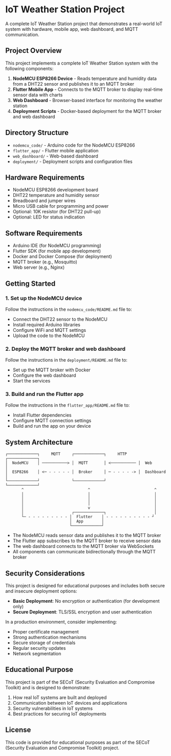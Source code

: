 # IoT Weather Station Project

A complete IoT Weather Station project that demonstrates a real-world IoT system with hardware, mobile app, web dashboard, and MQTT communication.

## Project Overview

This project implements a complete IoT Weather Station system with the following components:

1. **NodeMCU ESP8266 Device** - Reads temperature and humidity data from a DHT22 sensor and publishes it to an MQTT broker
2. **Flutter Mobile App** - Connects to the MQTT broker to display real-time sensor data with charts
3. **Web Dashboard** - Browser-based interface for monitoring the weather station
4. **Deployment Scripts** - Docker-based deployment for the MQTT broker and web dashboard

## Directory Structure

- `nodemcu_code/` - Arduino code for the NodeMCU ESP8266
- `flutter_app/` - Flutter mobile application
- `web_dashboard/` - Web-based dashboard
- `deployment/` - Deployment scripts and configuration files

## Hardware Requirements

- NodeMCU ESP8266 development board
- DHT22 temperature and humidity sensor
- Breadboard and jumper wires
- Micro USB cable for programming and power
- Optional: 10K resistor (for DHT22 pull-up)
- Optional: LED for status indication

## Software Requirements

- Arduino IDE (for NodeMCU programming)
- Flutter SDK (for mobile app development)
- Docker and Docker Compose (for deployment)
- MQTT broker (e.g., Mosquitto)
- Web server (e.g., Nginx)

## Getting Started

### 1. Set up the NodeMCU device

Follow the instructions in the `nodemcu_code/README.md` file to:
- Connect the DHT22 sensor to the NodeMCU
- Install required Arduino libraries
- Configure WiFi and MQTT settings
- Upload the code to the NodeMCU

### 2. Deploy the MQTT broker and web dashboard

Follow the instructions in the `deployment/README.md` file to:
- Set up the MQTT broker with Docker
- Configure the web dashboard
- Start the services

### 3. Build and run the Flutter app

Follow the instructions in the `flutter_app/README.md` file to:
- Install Flutter dependencies
- Configure MQTT connection settings
- Build and run the app on your device

## System Architecture

```
┌─────────────┐     MQTT     ┌─────────────┐     HTTP     ┌─────────────┐
│  NodeMCU    │ ───────────> │  MQTT       │ <─────────── │  Web        │
│  ESP8266    │ <─ - - - - - │  Broker     │ ─ - - - - -> │  Dashboard  │
└─────────────┘              └─────────────┘              └─────────────┘
       ^                            ^                            ^
       │                            │                            │
       │                            │                            │
       │                            │                            │
       │                            v                            │
       │                     ┌─────────────┐                     │
       └─ - - - - - - - - - │  Flutter    │ - - - - - - - - - - ┘
                            │  App        │
                            └─────────────┘
```

- The NodeMCU reads sensor data and publishes it to the MQTT broker
- The Flutter app subscribes to the MQTT broker to receive sensor data
- The web dashboard connects to the MQTT broker via WebSockets
- All components can communicate bidirectionally through the MQTT broker

## Security Considerations

This project is designed for educational purposes and includes both secure and insecure deployment options:

- **Basic Deployment**: No encryption or authentication (for development only)
- **Secure Deployment**: TLS/SSL encryption and user authentication

In a production environment, consider implementing:
- Proper certificate management
- Strong authentication mechanisms
- Secure storage of credentials
- Regular security updates
- Network segmentation

## Educational Purpose

This project is part of the SECoT (Security Evaluation and Compromise Toolkit) and is designed to demonstrate:

1. How real IoT systems are built and deployed
2. Communication between IoT devices and applications
3. Security vulnerabilities in IoT systems
4. Best practices for securing IoT deployments

## License

This code is provided for educational purposes as part of the SECoT (Security Evaluation and Compromise Toolkit) project.
